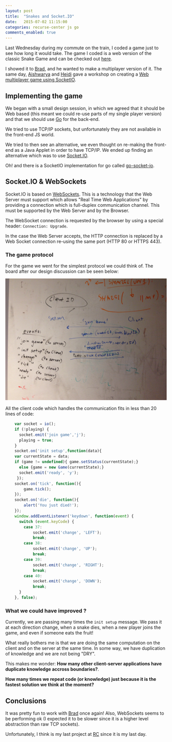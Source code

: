 ```yaml
---
layout: post
title:  "Snakes and Socket.IO"
date:   2015-07-02 11:15:00
categories: recurse-center js go
comments_enabled: true
---
```


Last Wednesday during my commute on the train, I coded a game just to see how long it would take. The game I coded is a web version of the classic Snake Game and can be checked out [here][1].

I showed it to [Brad][2], and he wanted to make a multiplayer version of it. The same day,  [Aishwarya][4] and [Heidi][3] gave a workshop on creating a [Web multiplayer game using SocketIO][5].

## Implementing the game ##

We began with a small design session, in which we agreed that it should be Web based (this meant we could re-use parts of my single player version) and that we should use [Go][7] for the back-end.

We tried to use TCP/IP sockets, but unfortunately they are not available in the front-end JS world.

We tried to then see an alternative, we even thought on re-making the front-end as a Java Applet in order to have TCP/IP. We ended up finding an alternative which was to use [Socket.IO][6].

Oh! and there is a SocketIO implementation for go called [go-socket-io][8].

## Socket.IO & WebSockets ##

Socket.IO is based on [WebSockets][10]. This is a technology that the Web Server must support which allows "Real Time Web Applications" by providing a connection which is full-duplex communication channel. This must be supported by the Web Server and by the Browser.

The WebSocket connection is requested by the browser by using a special header: `Connection: Upgrade`.

In the case the Web Server accepts, the HTTP connection is replaced by a Web Socket connection re-using the same port (HTTP 80 or HTTPS 443).

### The game protocol ###

For the game we went for the simplest protocol we could think of. The board after our design discussion can be seen below:

![DesignSession](/public/multiplayer-snake-design.jpg "Design of the Protocol image")

All the client code which handles the communication fits in less than 20 lines of code:

~~~ javascript
	var socket = io();
    if (!playing) {
      socket.emit('join game','j');
      playing = true;
    }
    socket.on('init setup',function(data){
    var currentState = data;  
	if (game != undefined){ game.setStatus(currentState);}
      else {game = new Game(currentState);}
      socket.emit('ready', 'y');
	 });
    socket.on('tick', function(){
        game.tick();
    });
    socket.on('die', function(){
        alert('You just died!');
    });
    window.addEventListener('keydown', function(event) {
      switch (event.keyCode) {
        case 37:
            socket.emit('change', 'LEFT');
            break;
        case 38:
            socket.emit('change', 'UP');
            break;
        case 39:
            socket.emit('change', 'RIGHT');
            break;
        case 40:
            socket.emit('change', 'DOWN');
            break;
      }
    }, false);
~~~ 

### What we could have improved ? ###

Currently, we are passing many times the `init setup` message. We pass it at each direction change, when a snake dies, when a new player joins the game, and even if someone eats the fruit!

What really bothers me is that we are doing the same computation on the client and on the server at the same time. In some way, we have duplication of knowledge and we are not being "DRY".

This makes me wonder: **How many other client-server applications have duplicate knowledge accross boundaries?**.

**How many times we repeat code (or knowledge) just because it is the fastest solution we think at the moment?**

## Conclusions ##

It was pretty fun to work with [Brad][2] once again! Also, WebSockets seems to be performing ok (I expected it to be slower since it is a higher level abstraction than raw TCP sockets).

Unfortunately, I think is my last project at [RC][9] since it is my last day.

[1]: http://pietro.menna.net.br/web_snake
[2]: https://twitter.com/daveypocket
[3]: https://twitter.com/HeidiKasemir
[4]: https://twitter.com/aishwarya923
[5]: https://github.com/hkasemir/RCworkshopMultiPlayerGame
[6]: https://github.com/Automattic/socket.io
[7]: https://golang.org
[8]: https://github.com/googollee/go-socket.io
[9]: http://recurse.com/
[10]: https://www.websocket.org/aboutwebsocket.html
